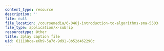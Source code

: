 ```yaml
---
content_type: resource
description: ''
file: null
file_location: /coursemedia/6-046j-introduction-to-algorithms-sma-5503-fall-2005/61118bcae6b95a7d9d918b52d462290c_zjUDy6a5vx4.vtt
file_type: application/x-subrip
resourcetype: Other
title: 3play caption file
uid: 61118bca-e6b9-5a7d-9d91-8b52d462290c
---
```


